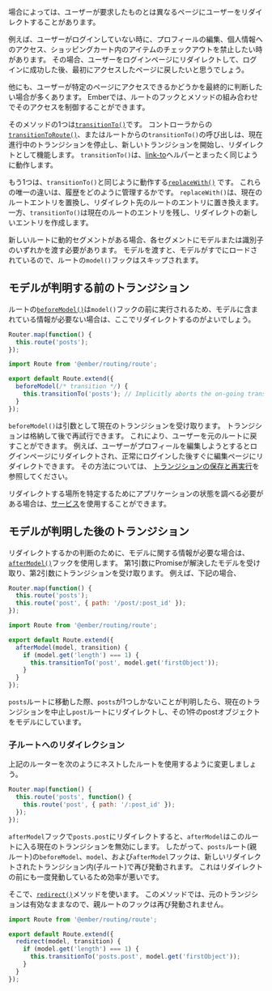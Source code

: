 <!--
Sometimes you want to redirect a user to a different page than what they requested for.
-->

場合によっては、ユーザーが要求したものとは異なるページにユーザーをリダイレクトすることがあります。

<!--
For example, if they're not logged in, you might want to prevent them from editing their profile, accessing private information,
or checking out items in their shopping cart.
Usually you want to redirect them to the login page, and after they have successfully logged in, take them back to the page they originally wanted to access.
-->

例えば、ユーザーがログインしていない時に、プロフィールの編集、個人情報へのアクセス、ショッピングカート内のアイテムのチェックアウトを禁止したい時があります。
その場合、ユーザーをログインページにリダイレクトして、ログインに成功した後、最初にアクセスしたページに戻したいと思うでしょう。

<!--
There are many other reasons you probably want to have the last word on whether a user can or cannot access a certain page.
Ember allows you to control that access with a combination of hooks and methods in your route.
-->

他にも、ユーザーが特定のページにアクセスできるかどうかを最終的に判断したい場合が多くあります。
Emberでは、ルートのフックとメソッドの組み合わせでそのアクセスを制御することができます。

<!--
One of the methods is [`transitionTo()`](https://www.emberjs.com/api/ember/2.16/classes/Route/methods/transitionTo?anchor=transitionTo).
Calling `transitionTo()` from a route or
[`transitionToRoute()`](https://www.emberjs.com/api/ember/2.16/classes/Controller/methods/transitionToRoute?anchor=transitionToRoute) from a controller will stop any transitions currently in progress and start a new one, functioning as a redirect.
`transitionTo()` behaves exactly like the [link-to](../../templates/links) helper.
-->

そのメソッドの1つは[`transitionTo()`](https://www.emberjs.com/api/ember/2.16/classes/Route/methods/transitionTo?anchor=transitionTo)です。
コントローラからの[`transitionToRoute()`](https://www.emberjs.com/api/ember/2.16/classes/Controller/methods/transitionToRoute?anchor=transitionToRoute)、またはルートからの`transitionTo()`の呼び出しは、現在進行中のトランジションを停止し、新しいトランジションを開始し、リダイレクトとして機能します。
`transitionTo()`は、[link-to](../../templates/links)ヘルパーとまったく同じように動作します。

<!--
The other one is [`replaceWith()`](https://www.emberjs.com/api/ember/2.16/classes/Route/methods/transitionTo?anchor=replaceWith) which works the same way as `transitionTo()`.
The only difference between them is how they manage history.
`replaceWith()` substitutes the current route entry and replaces it with that of the route we are redirecting to,
while `transitionTo()` leaves the entry for the current route and creates a new one for the redirection.
-->

もう1つは、`transitionTo()`と同じように動作する[`replaceWith()`](https://www.emberjs.com/api/ember/2.16/classes/Route/methods/transitionTo?anchor=replaceWith) です。
これらの唯一の違いは、履歴をどのように管理するかです。
`replaceWith()`は、現在のルートエントリを置換し、リダイレクト先のルートのエントリに置き換えます。
一方、`transitionTo()`は現在のルートのエントリを残し、リダイレクトの新しいエントリを作成します。

<!--
If the new route has dynamic segments, you need to pass either a _model_ or an _identifier_ for each segment.
Passing a model will skip the route's `model()` hook since the model is already loaded.
-->

新しいルートに動的セグメントがある場合、各セグメントにモデルまたは識別子のいずれかを渡す必要があります。
モデルを渡すと、モデルがすでにロードされているので、ルートの`model()`フックはスキップされます。

<!--
## Transitioning Before the Model is Known
-->

## モデルが判明する前のトランジション

<!--
Since a route's [`beforeModel()`](https://www.emberjs.com/api/ember/2.16/classes/Route/methods/transitionTo?anchor=beforeModel) executes before the `model()` hook,
it's a good place to do a redirect if you don't need any information that is contained in the model.
-->

ルートの[`beforeModel()`](https://www.emberjs.com/api/ember/2.16/classes/Route/methods/transitionTo?anchor=beforeModel)は`model()`フックの前に実行されるため、モデルに含まれている情報が必要ない場合は、ここでリダイレクトするのがよいでしょう。

```app/router.js
Router.map(function() {
  this.route('posts');
});
```

```app/routes/index.js
import Route from '@ember/routing/route';

export default Route.extend({
  beforeModel(/* transition */) {
    this.transitionTo('posts'); // Implicitly aborts the on-going transition.
  }
});
```

<!--
`beforeModel()` receives the current transition as an argument, which we can store and retry later.
This allows us to return the user back to the original route.
For example, we might redirect a user to the login page when they try to edit their profile, and immediately redirect
them back to the edit page once they have successfully logged in.
See [Storing and Retrying a Transition](../preventing-and-retrying-transitions/#toc_storing-and-retrying-a-transition)
for how to do that.
-->

`beforeModel()`は引数として現在のトランジションを受け取ります。
トランジションは格納して後で再試行できます。 
これにより、ユーザーを元のルートに戻すことができます。
例えば、ユーザーがプロフィールを編集しようとするとログインページにリダイレクトされ、正常にログインした後すぐに編集ページにリダイレクトできます。
その方法については、 [トランジションの保存と再実行](../preventing-and-retrying-transitions/#toc_トランジションの保存と再実行)を参照してください。

<!--
If you need to examine some application state to figure out where to redirect,
you might use a [service](../../applications/services).
-->

リダイレクトする場所を特定するためにアプリケーションの状態を調べる必要がある場合は、[サービス](../../applications/services)を使用することができます。

<!--
## Transitioning After the Model is Known
-->

## モデルが判明した後のトランジション

<!--
If you need information about the current model in order to decide about redirection, you can use the [`afterModel()`](https://www.emberjs.com/api/ember/2.16/classes/Route/methods/transitionTo?anchor=afterModel) hook.
It receives the resolved model as the first parameter and the transition as the second one.
For example:
-->

リダイレクトするかの判断のために、モデルに関する情報が必要な場合は、[`afterModel()`](https://www.emberjs.com/api/ember/2.16/classes/Route/methods/transitionTo?anchor=afterModel)フックを使用します。
第1引数にPromiseが解決したモデルを受け取り、第2引数にトランジションを受け取ります。
例えば、下記の場合、

```app/router.js
Router.map(function() {
  this.route('posts');
  this.route('post', { path: '/post/:post_id' });
});
```

```app/routes/posts.js
import Route from '@ember/routing/route';

export default Route.extend({
  afterModel(model, transition) {
    if (model.get('length') === 1) {
      this.transitionTo('post', model.get('firstObject'));
    }
  }
});
```

<!--
When transitioning to the `posts` route if it turns out that there is only one post,
the current transition will be aborted in favor of redirecting to the `PostRoute`
with the single post object being its model.
-->

`posts`ルートに移動した際、`posts`が1つしかないことが判明したら、現在のトランジションを中止し`post`ルートにリダイレクトし、その1件のpostオブジェクトをモデルにしています。

<!--
### Child Routes
-->

### 子ルートへのリダイレクション
<!--
Let's change the router above to use a nested route, like this:
-->

上記のルーターを次のようにネストしたルートを使用するように変更しましょう。

```app/router.js
Router.map(function() {
  this.route('posts', function() {
    this.route('post', { path: '/:post_id' });
  });
});
```

<!--
If we redirect to `posts.post` in the `afterModel` hook, `afterModel`
essentially invalidates the current attempt to enter this route. So the `posts`
route's `beforeModel`, `model`, and `afterModel` hooks will fire again within
the new, redirected transition. This is inefficient, since they just fired
before the redirect.
-->

`afterModel`フックで`posts.post`にリダイレクトすると、`afterModel`はこのルートに入る現在のトランジションを無効にします。
したがって、`posts`ルート(親ルート)の`beforeModel`、`model`、および`afterModel`フックは、新しいリダイレクトされたトランジション内(子ルート)で再び発動されます。
これはリダイレクトの前にも一度発動しているため効率が悪いです。

<!--
Instead, we can use the [`redirect()`](https://www.emberjs.com/api/ember/2.16/classes/Route/methods/transitionTo?anchor=redirect) method, which will leave the original
transition validated, and not cause the parent route's hooks to fire again:
-->

そこで、[`redirect()`](https://www.emberjs.com/api/ember/2.16/classes/Route/methods/transitionTo?anchor=redirect)メソッドを使います。
このメソッドでは、元のトランジションは有効なままなので、親ルートのフックは再び発動されません。

```app/routes/posts.js
import Route from '@ember/routing/route';

export default Route.extend({
  redirect(model, transition) {
    if (model.get('length') === 1) {
      this.transitionTo('posts.post', model.get('firstObject'));
    }
  }
});
```
